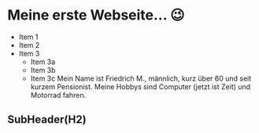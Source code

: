 # Meine erste Webseite... 😉
* Item 1
* Item 2
* Item 3
  * Item 3a
  * Item 3b
  * Item 3c
Mein Name ist Friedrich M., männlich, kurz über 60 und seit kurzem Pensionist.
Meine Hobbys sind Computer (jetzt ist Zeit) und Motorrad fahren.
## SubHeader(H2)
